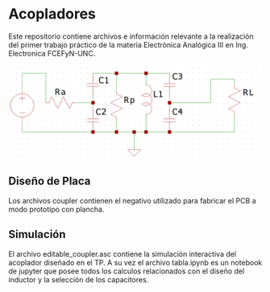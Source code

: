 # Acopladores
Este repositorio contiene archivos e información relevante a la realización del primer trabajo práctico de la materia Electrónica Analógica III en Ing. Electronica FCEFyN-UNC.

![Circuito](/informe/fig/circuito.png)

## Diseño de Placa
Los archivos coupler contienen el negativo utilizado para fabricar el PCB a modo prototipo con plancha.

## Simulación
El archivo editable_coupler.asc contiene la simulación interactiva del acoplador diseñado en el TP. A su vez el archivo tabla.ipynb es un notebook de jupyter que posee todos los calculos relacionados con el diseño del inductor y la selección de los capacitores.

